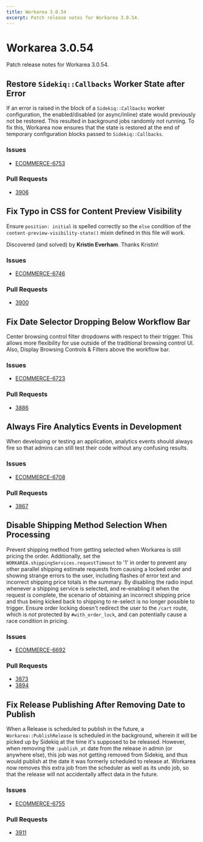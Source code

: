 ```yaml
---
title: Workarea 3.0.54
excerpt: Patch release notes for Workarea 3.0.54.
---
```


# Workarea 3.0.54

Patch release notes for Workarea 3.0.54.

## Restore `Sidekiq::Callbacks` Worker State after Error

If an error is raised in the block of a `Sidekiq::Callbacks` worker
configuration, the enabled/disabled (or async/inline) state would previously
not be restored. This resulted in background jobs randomly not running.
To fix this, Workarea now ensures that the state is restored at the end
of temporary configuration blocks passed to `Sidekiq::Callbacks`.

### Issues

- [ECOMMERCE-6753](https://jira.tools.weblinc.com/browse/ECOMMERCE-6753)

### Pull Requests

- [3906](https://stash.tools.weblinc.com/projects/WL/repos/workarea/pull-requests/3906/overview)

## Fix Typo in CSS for Content Preview Visibility

Ensure `position: initial` is spelled correctly so the `else` condition
of the `content-preview-visibility-state()` mixin defined in this file
will work.

Discovered (and solved) by **Kristin Everham**. Thanks Kristin!

### Issues

- [ECOMMERCE-6746](https://jira.tools.weblinc.com/browse/ECOMMERCE-6746)

### Pull Requests

- [3900](https://stash.tools.weblinc.com/projects/WL/repos/workarea/pull-requests/3900/overview)

## Fix Date Selector Dropping Below Workflow Bar

Center browsing control filter dropdowns with respect to their trigger.
This allows more flexibility for use outside of the traditional browsing
control UI. Also, Display Browsing Controls & Filters above the workflow
bar.

### Issues

- [ECOMMERCE-6723](https://jira.tools.weblinc.com/browse/ECOMMERCE-6723)

### Pull Requests

- [3886](https://stash.tools.weblinc.com/projects/WL/repos/workarea/pull-requests/3886/overview)

## Always Fire Analytics Events in Development

When developing or testing an application, analytics events should
always fire so that admins can still test their code without any
confusing results.

### Issues

- [ECOMMERCE-6708](https://jira.tools.weblinc.com/browse/ECOMMERCE-6708)

### Pull Requests

- [3867](https://stash.tools.weblinc.com/projects/WL/repos/workarea/pull-requests/3867/overview)

## Disable Shipping Method Selection When Processing

Prevent shipping method from getting selected when Workarea is still
pricing the order. Additionally, set the `WORKAREA.shippingServices.requestTimeout`
to '1' in order to prevent any other parallel shipping estimate requests from
causing a locked order and showing strange errors to the user, including
flashes of error text and incorrect shipping price totals in the
summary. By disabling the radio input whenever a shipping service is
selected, and re-enabling it when the request is complete, the scenario
of obtaining an incorrect shipping price and thus being kicked back to
shipping to re-select is no longer possible to trigger. Ensure order locking
doesn't redirect the user to the `/cart` route, which is _not_ protected by
`#with_order_lock`, and can potentially cause a race condition in pricing.

### Issues

- [ECOMMERCE-6692](https://jira.tools.weblinc.com/browse/ECOMMERCE-6692)

### Pull Requests

- [3873](https://stash.tools.weblinc.com/projects/WL/repos/workarea/pull-requests/3873/overview)
- [3894](https://stash.tools.weblinc.com/projects/WL/repos/workarea/pull-requests/3894/overview)

## Fix Release Publishing After Removing Date to Publish

When a Release is scheduled to publish in the future, a
`Workarea::PublishRelease` is scheduled in the background, wherein it
will be picked up by Sidekiq at the time it's supposed to be released.
However, when removing the `:publish_at` date from the release in admin
(or anywhere else), this job was not getting removed from Sidekiq, and
thus would publish at the date it was formerly scheduled to release at.
Workarea now removes this extra job from the scheduler as well as its
undo job, so that the release will not accidentally affect data in the
future.

### Issues

- [ECOMMERCE-6755](https://jira.tools.weblinc.com/browse/ECOMMERCE-6755)

### Pull Requests

- [3911](https://stash.tools.weblinc.com/projects/WL/repos/workarea/pull-requests/3911/overview)
